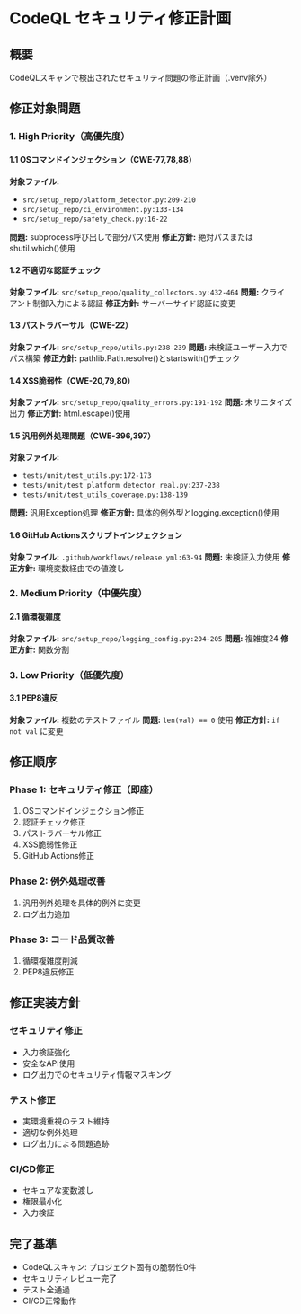 # CodeQL セキュリティ修正計画

## 概要
CodeQLスキャンで検出されたセキュリティ問題の修正計画（.venv除外）

## 修正対象問題

### 1. High Priority（高優先度）

#### 1.1 OSコマンドインジェクション（CWE-77,78,88）
**対象ファイル:**
- `src/setup_repo/platform_detector.py:209-210`
- `src/setup_repo/ci_environment.py:133-134`
- `src/setup_repo/safety_check.py:16-22`

**問題:** subprocess呼び出しで部分パス使用
**修正方針:** 絶対パスまたはshutil.which()使用

#### 1.2 不適切な認証チェック
**対象ファイル:** `src/setup_repo/quality_collectors.py:432-464`
**問題:** クライアント制御入力による認証
**修正方針:** サーバーサイド認証に変更

#### 1.3 パストラバーサル（CWE-22）
**対象ファイル:** `src/setup_repo/utils.py:238-239`
**問題:** 未検証ユーザー入力でパス構築
**修正方針:** pathlib.Path.resolve()とstartswith()チェック

#### 1.4 XSS脆弱性（CWE-20,79,80）
**対象ファイル:** `src/setup_repo/quality_errors.py:191-192`
**問題:** 未サニタイズ出力
**修正方針:** html.escape()使用

#### 1.5 汎用例外処理問題（CWE-396,397）
**対象ファイル:**
- `tests/unit/test_utils.py:172-173`
- `tests/unit/test_platform_detector_real.py:237-238`
- `tests/unit/test_utils_coverage.py:138-139`

**問題:** 汎用Exception処理
**修正方針:** 具体的例外型とlogging.exception()使用

#### 1.6 GitHub Actionsスクリプトインジェクション
**対象ファイル:** `.github/workflows/release.yml:63-94`
**問題:** 未検証入力使用
**修正方針:** 環境変数経由での値渡し

### 2. Medium Priority（中優先度）

#### 2.1 循環複雑度
**対象ファイル:** `src/setup_repo/logging_config.py:204-205`
**問題:** 複雑度24
**修正方針:** 関数分割

### 3. Low Priority（低優先度）

#### 3.1 PEP8違反
**対象ファイル:** 複数のテストファイル
**問題:** `len(val) == 0` 使用
**修正方針:** `if not val` に変更

## 修正順序

### Phase 1: セキュリティ修正（即座）
1. OSコマンドインジェクション修正
2. 認証チェック修正
3. パストラバーサル修正
4. XSS脆弱性修正
5. GitHub Actions修正

### Phase 2: 例外処理改善
1. 汎用例外処理を具体的例外に変更
2. ログ出力追加

### Phase 3: コード品質改善
1. 循環複雑度削減
2. PEP8違反修正

## 修正実装方針

### セキュリティ修正
- 入力検証強化
- 安全なAPI使用
- ログ出力でのセキュリティ情報マスキング

### テスト修正
- 実環境重視のテスト維持
- 適切な例外処理
- ログ出力による問題追跡

### CI/CD修正
- セキュアな変数渡し
- 権限最小化
- 入力検証

## 完了基準
- CodeQLスキャン: プロジェクト固有の脆弱性0件
- セキュリティレビュー完了
- テスト全通過
- CI/CD正常動作
